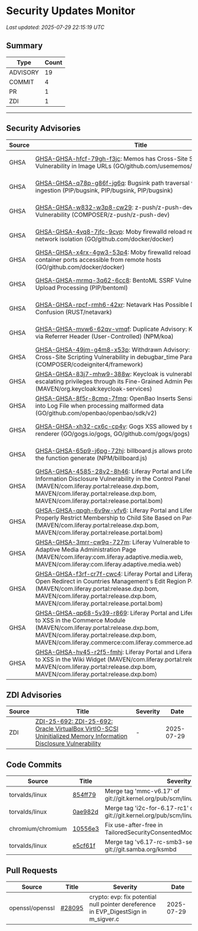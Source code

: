 # Security Updates Monitor

*Last updated: 2025-07-29 22:15:19 UTC*

## Summary
| Type | Count |
|------|-------|
| ADVISORY | 19 |
| COMMIT | 4 |
| PR | 1 |
| ZDI | 1 |

---

## Security Advisories

| Source | Title | Severity | Date |
|--------|-------|----------|------|
| GHSA | [GHSA-GHSA-hfcf-79gh-f3jc](https://github.com/advisories/GHSA-hfcf-79gh-f3jc): Memos has Cross-Site Scripting (XSS) Vulnerability in Image URLs (GO/github.com/usememos/memos) | MODERATE (CVSS: 0.0) | 2025-07-29 |
| GHSA | [GHSA-GHSA-q78p-g86f-jg6q](https://github.com/advisories/GHSA-q78p-g86f-jg6q): Bugsink path traversal via event_id in ingestion (PIP/bugsink, PIP/bugsink, PIP/bugsink) | HIGH (CVSS: 0.0) | 2025-07-29 |
| GHSA | [GHSA-GHSA-w832-w3p8-cw29](https://github.com/advisories/GHSA-w832-w3p8-cw29): z-push/z-push-dev SQL Injection Vulnerability (COMPOSER/z-push/z-push-dev) | HIGH (CVSS: 9.1) | 2025-07-29 |
| GHSA | [GHSA-GHSA-4vq8-7jfc-9cvp](https://github.com/advisories/GHSA-4vq8-7jfc-9cvp): Moby firewalld reload removes bridge network isolation (GO/github.com/docker/docker) | LOW (CVSS: 3.3) | 2025-07-29 |
| GHSA | [GHSA-GHSA-x4rx-4gw3-53p4](https://github.com/advisories/GHSA-x4rx-4gw3-53p4): Moby firewalld reload makes published container ports accessible from remote hosts  (GO/github.com/docker/docker) | MODERATE (CVSS: 0.0) | 2025-07-29 |
| GHSA | [GHSA-GHSA-mrmq-3q62-6cc8](https://github.com/advisories/GHSA-mrmq-3q62-6cc8): BentoML SSRF Vulnerability in File Upload Processing   (PIP/bentoml) | CRITICAL (CVSS: 9.9) | 2025-07-29 |
| GHSA | [GHSA-GHSA-rpcf-rmh6-42xr](https://github.com/advisories/GHSA-rpcf-rmh6-42xr): Netavark Has Possible DNS Resolve Confusion  (RUST/netavark) | LOW (CVSS: 3.7) | 2025-07-28 |
| GHSA | [GHSA-GHSA-mvw6-62qv-vmqf](https://github.com/advisories/GHSA-mvw6-62qv-vmqf): Duplicate Advisory: Koa Open Redirect via Referrer Header (User-Controlled) (NPM/koa) | LOW (CVSS: 3.5) | 2025-07-25 |
| GHSA | [GHSA-GHSA-49jm-g4m8-x53p](https://github.com/advisories/GHSA-49jm-g4m8-x53p): Withdrawn Advisory: CodeIgniter4 Cross-Site Scripting Vulnerability in debugbar_time Parameter (COMPOSER/codeigniter4/framework) | MODERATE (CVSS: 6.1) | 2025-07-25 |
| GHSA | [GHSA-GHSA-83j7-mhw9-388w](https://github.com/advisories/GHSA-83j7-mhw9-388w): Keycloak is vulnerable to bad actors escalating privileges through its Fine-Grained Admin Permissions (MAVEN/org.keycloak:keycloak-services) | MODERATE (CVSS: 6.5) | 2025-07-18 |
| GHSA | [GHSA-GHSA-8f5r-8cmq-7fmq](https://github.com/advisories/GHSA-8f5r-8cmq-7fmq): OpenBao Inserts Sensitive Information into Log File when processing malformed data (GO/github.com/openbao/openbao/sdk/v2) | MODERATE (CVSS: 4.5) | 2025-06-26 |
| GHSA | [GHSA-GHSA-xh32-cx6c-cp4v](https://github.com/advisories/GHSA-xh32-cx6c-cp4v): Gogs XSS allowed by stored call in PDF renderer (GO/gogs.io/gogs, GO/github.com/gogs/gogs) | MODERATE (CVSS: 6.3) | 2025-06-26 |
| GHSA | [GHSA-GHSA-65p9-j6pg-72hj](https://github.com/advisories/GHSA-65p9-j6pg-72hj): billboard.js allows prototype pollution via the function generate (NPM/billboard.js) | CRITICAL (CVSS: 9.8) | 2025-06-04 |
| GHSA | [GHSA-GHSA-4585-28v2-8h46](https://github.com/advisories/GHSA-4585-28v2-8h46): Liferay Portal and Liferay DXP Information Disclosure Vulnerability in the Control Panel (MAVEN/com.liferay.portal:release.dxp.bom, MAVEN/com.liferay.portal:release.dxp.bom, MAVEN/com.liferay.portal:release.portal.bom) | MODERATE (CVSS: 4.3) | 2024-02-20 |
| GHSA | [GHSA-GHSA-qpgh-6v9w-vfv6](https://github.com/advisories/GHSA-qpgh-6v9w-vfv6): Liferay Portal and Liferay DXP Does Not Properly Restrict Membership to Child Site Based on Parent Site Options (MAVEN/com.liferay.portal:release.dxp.bom, MAVEN/com.liferay.portal:release.portal.bom) | MODERATE (CVSS: 5.4) | 2024-02-20 |
| GHSA | [GHSA-GHSA-3mrr-cw9q-727m](https://github.com/advisories/GHSA-3mrr-cw9q-727m): Liferay Vulnerable to Open Redirect via Adaptive Media Administration Page (MAVEN/com.liferay:com.liferay.adaptive.media.web, MAVEN/com.liferay:com.liferay.adaptive.media.web) | MODERATE (CVSS: 6.1) | 2024-02-20 |
| GHSA | [GHSA-GHSA-f3rf-cr7f-cwc4](https://github.com/advisories/GHSA-f3rf-cr7f-cwc4): Liferay Portal and Liferay DXP Vulnerable to Open Redirect in Countries Management's Edit Region Page (MAVEN/com.liferay.portal:release.dxp.bom, MAVEN/com.liferay.portal:release.dxp.bom, MAVEN/com.liferay.portal:release.portal.bom) | MODERATE (CVSS: 6.1) | 2024-02-20 |
| GHSA | [GHSA-GHSA-qp68-5v39-r869](https://github.com/advisories/GHSA-qp68-5v39-r869): Liferay Portal and Liferay DXP Vulnerable to XSS in the Commerce Module (MAVEN/com.liferay.portal:release.dxp.bom, MAVEN/com.liferay.portal:release.dxp.bom, MAVEN/com.liferay.commerce:com.liferay.commerce.address.content.web) | CRITICAL (CVSS: 9.7) | 2023-10-17 |
| GHSA | [GHSA-GHSA-hv45-r2f5-fmhj](https://github.com/advisories/GHSA-hv45-r2f5-fmhj): Liferay Portal and Liferay DXP Vulnerable to XSS in the Wiki Widget (MAVEN/com.liferay.portal:release.dxp.bom, MAVEN/com.liferay.portal:release.dxp.bom, MAVEN/com.liferay.portal:release.dxp.bom) | CRITICAL (CVSS: 9.1) | 2023-10-17 |

## ZDI Advisories

| Source | Title | Severity | Date |
|--------|-------|----------|------|
| ZDI | [ZDI-25-692: ZDI-25-692: Oracle VirtualBox VirtIO-SCSI Uninitialized Memory Information Disclosure Vulnerability](http://www.zerodayinitiative.com/advisories/ZDI-25-692/) | - | 2025-07-29 |

## Code Commits

| Source | Title | Severity | Date |
|--------|-------|----------|------|
| torvalds/linux | [854ff79](https://github.com/torvalds/linux/commit/854ff7923753009189a9e1f80d23ae9d407c2fb2) | Merge tag 'mmc-v6.17' of git://git.kernel.org/pub/scm/linux/kernel/git/ulfh/mmc | 2025-07-29 |
| torvalds/linux | [0ae982d](https://github.com/torvalds/linux/commit/0ae982df67760cd08affa935c0fe86c8a9311797) | Merge tag 'i2c-for-6.17-rc1' of git://git.kernel.org/pub/scm/linux/kernel/git/wsa/linux | 2025-07-29 |
| chromium/chromium | [10556e3](https://github.com/chromium/chromium/commit/10556e396b434a59079a5fb585cfe600968df450) | Fix use-after-free in TailoredSecurityConsentedModal | 2025-07-29 |
| torvalds/linux | [e5cf61f](https://github.com/torvalds/linux/commit/e5cf61fa6e2fb9ae6339eaa892612488c966baaf) | Merge tag 'v6.17-rc-smb3-server-fixes' of git://git.samba.org/ksmbd | 2025-07-28 |

## Pull Requests

| Source | Title | Severity | Date |
|--------|-------|----------|------|
| openssl/openssl | [#28095](https://github.com/openssl/openssl/pull/28095) | crypto: evp: fix potential null pointer dereference in EVP_DigestSign in m_sigver.c | 2025-07-29 |

